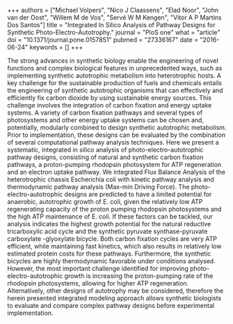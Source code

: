 +++
authors = ["Michael Volpers", "Nico J Claassens", "Elad Noor", "John van der Oost", "Willem M de Vos", "Servé W M Kengen", "Vitor A P Martins Dos Santos"]
title = "Integrated In Silico Analysis of Pathway Designs for Synthetic Photo-Electro-Autotrophy."
journal = "PloS one"
what = "article"
doi = "10.1371/journal.pone.0157851"
pubmed = "27336167"
date = "2016-06-24"
keywords = []
+++

The strong advances in synthetic biology enable the engineering of novel functions and complex biological features in unprecedented ways, such as implementing synthetic autotrophic metabolism into heterotrophic hosts. A key challenge for the sustainable production of fuels and chemicals entails the engineering of synthetic autotrophic organisms that can effectively and efficiently fix carbon dioxide by using sustainable energy sources. This challenge involves the integration of carbon fixation and energy uptake systems. A variety of carbon fixation pathways and several types of photosystems and other energy uptake systems can be chosen and, potentially, modularly combined to design synthetic autotrophic metabolism. Prior to implementation, these designs can be evaluated by the combination of several computational pathway analysis techniques. Here we present a systematic, integrated in silico analysis of photo-electro-autotrophic pathway designs, consisting of natural and synthetic carbon fixation pathways, a proton-pumping rhodopsin photosystem for ATP regeneration and an electron uptake pathway. We integrated Flux Balance Analysis of the heterotrophic chassis Escherichia coli with kinetic pathway analysis and thermodynamic pathway analysis (Max-min Driving Force). The photo-electro-autotrophic designs are predicted to have a limited potential for anaerobic, autotrophic growth of E. coli, given the relatively low ATP regenerating capacity of the proton pumping rhodopsin photosystems and the high ATP maintenance of E. coli. If these factors can be tackled, our analysis indicates the highest growth potential for the natural reductive tricarboxylic acid cycle and the synthetic pyruvate synthase-pyruvate carboxylate -glyoxylate bicycle. Both carbon fixation cycles are very ATP efficient, while maintaining fast kinetics, which also results in relatively low estimated protein costs for these pathways. Furthermore, the synthetic bicycles are highly thermodynamic favorable under conditions analysed. However, the most important challenge identified for improving photo-electro-autotrophic growth is increasing the proton-pumping rate of the rhodopsin photosystems, allowing for higher ATP regeneration. Alternatively, other designs of autotrophy may be considered, therefore the herein presented integrated modeling approach allows synthetic biologists to evaluate and compare complex pathway designs before experimental implementation.